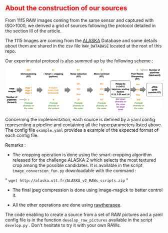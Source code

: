 <h2 style='color:red;'> About the construction of our sources</h2>

From 1115 RAW images coming from the same sensor and captured with ISO>1000, we derived a grid of sources following the protocol detailed in the section III of the article.

The 1115 Images are coming from the [ALASKA](https://alaska.utt.fr) Database and some details about them are shared in the csv file ```RAW_DATABASE``` located at the root of this repo.

Our experimental protocol is also summed up by the following scheme :

![](./GeneratingPipelinesWIFS.jpg)

Concerning the implementation, each source is defined by a yaml config representing a pipeline and containing all the hyperparameters listed above. The config file ```example.yaml``` provides a example of the expected format of each config file.

Remarks : 

- The cropping operation is done using the smart-cropping algorithm released for the challenge ALASKA 2 which selects the most textured crop among the possible candidates. It is available in the script ```image_conversion_fun.py``` downloadable with the command :

" ```wget http://alaska.utt.fr/ALASKA_v2_RAWs_scripts.zip``` "

- The final jpeg compression is done using image-magick to better control it.

- All the other operations are done using [rawtherapee](https://www.rawtherapee.com).

The code enabling to create a source from a set of RAW pictures and a yaml config file is in the function ```develop_raw_pictures``` available in the script ```develop.py``` . Don't hesitate to try it with your own RAWs.

